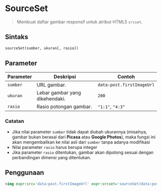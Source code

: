 SourceSet
=========

> Membuat daftar gambar responsif untuk atribut HTML5 `srcset`.

Sintaks
-------

~~~ .xml
sourceSet(sumber, ukuran[, rasio])
~~~

Parameter
---------

Parameter | Deskripsi                       | Contoh
--------- | ------------------------------- | -------------------------
`sumber`  | URL gambar.                     | `data:post.firstImageUrl`
`ukuran`  | Lebar gambar yang dikehendaki.  | `200`
`rasio`   | Rasio potongan gambar.          | `"1:1"`, `"4:3"`

### Catatan

 - Jika nilai parameter `sumber` tidak dapat diubah ukurannya (misalnya, gambar bukan berasal dari **Picasa** atau **Google Photos**), maka fungsi ini akan mengembalikan ke nilai asli dari `sumber` tanpa adanya modifikasi
 - Nilai parameter `rasio` harus berupa integer
 - Jika parameter `rasio` ditentukan, gambar akan dipotong sesuai dengan perbandingan dimensi yang ditentukan.

Penggunaan
----------

~~~ .xml
<img expr:src='data:post.firstImageUrl' expr:srcset='sourceSet(data:post.firstImageUrl, [128, 256, 512])'/>
~~~